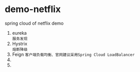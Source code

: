 # demo-netflix
spring cloud of netflix demo
1. eureka  
 `服务发现`
2. Hystrix  
  `熔断降级`
3. Feign
   `客户端负载均衡、官网建议采用Spring Cloud LoadBalancer`
4.
5.
     